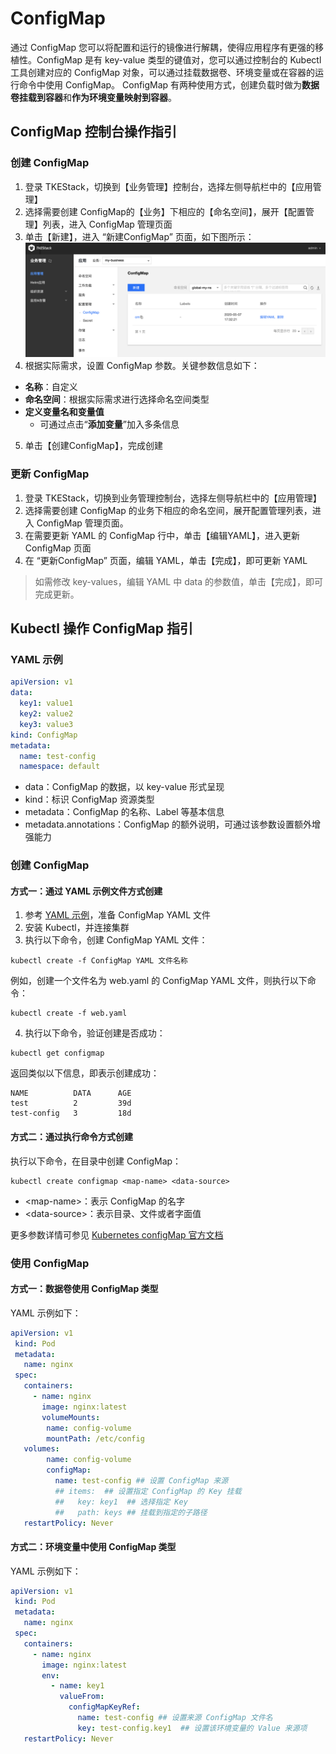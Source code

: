 # ConfigMap

通过 ConfigMap 您可以将配置和运行的镜像进行解耦，使得应用程序有更强的移植性。ConfigMap 是有 key-value 类型的键值对，您可以通过控制台的 Kubectl 工具创建对应的 ConfigMap 对象，可以通过挂载数据卷、环境变量或在容器的运行命令中使用 ConfigMap。
ConfigMap 有两种使用方式，创建负载时做为**数据卷挂载到容器**和**作为环境变量映射到容器**。

## ConfigMap 控制台操作指引

### 创建 ConfigMap
1. 登录 TKEStack，切换到【业务管理】控制台，选择左侧导航栏中的【应用管理】
2. 选择需要创建 ConfigMap的【业务】下相应的【命名空间】，展开【配置管理】列表，进入 ConfigMap 管理页面
5. 单击【新建】，进入 “新建ConfigMap” 页面，如下图所示：
![新建ConfigMap](../../../../../../images/new-config-map.png)
1. 根据实际需求，设置 ConfigMap 参数。关键参数信息如下：
 - **名称**：自定义
 - **命名空间**：根据实际需求进行选择命名空间类型
 - **定义变量名和变量值**
    - 可通过点击“**添加变量**”加入多条信息
5. 单击【创建ConfigMap】，完成创建

### 更新 ConfigMap

1. 登录 TKEStack，切换到业务管理控制台，选择左侧导航栏中的【应用管理】
2. 选择需要创建 ConfigMap 的业务下相应的命名空间，展开配置管理列表，进入 ConfigMap 管理页面。
3. 在需要更新 YAML 的 ConfigMap 行中，单击【编辑YAML】，进入更新 ConfigMap 页面
4. 在 “更新ConfigMap” 页面，编辑 YAML，单击【完成】，即可更新 YAML
 > 如需修改 key-values，编辑 YAML 中 data 的参数值，单击【完成】，即可完成更新。

## Kubectl 操作 ConfigMap 指引

### YAML 示例

```Yaml
apiVersion: v1
data:
  key1: value1
  key2: value2
  key3: value3
kind: ConfigMap
metadata:
  name: test-config
  namespace: default
```
- data：ConfigMap 的数据，以 key-value 形式呈现
- kind：标识 ConfigMap 资源类型
- metadata：ConfigMap 的名称、Label 等基本信息
- metadata.annotations：ConfigMap 的额外说明，可通过该参数设置额外增强能力

### 创建 ConfigMap

#### 方式一：通过 YAML 示例文件方式创建

1. 参考 [YAML 示例](#YAMLSample)，准备 ConfigMap YAML 文件
2. 安装 Kubectl，并连接集群
3. 执行以下命令，创建 ConfigMap YAML 文件：
```shell
kubectl create -f ConfigMap YAML 文件名称
```
例如，创建一个文件名为 web.yaml 的 ConfigMap YAML 文件，则执行以下命令：
```shell
kubectl create -f web.yaml
```
4. 执行以下命令，验证创建是否成功：
```shell
kubectl get configmap
```
返回类似以下信息，即表示创建成功：
```
NAME          DATA      AGE
test          2         39d
test-config   3         18d
```

#### 方式二：通过执行命令方式创建

执行以下命令，在目录中创建 ConfigMap：
```
kubectl create configmap <map-name> <data-source>
```
- &lt;map-name&gt;：表示 ConfigMap 的名字
- &lt;data-source&gt;：表示目录、文件或者字面值

更多参数详情可参见 [Kubernetes configMap 官方文档](https://kubernetes.io/docs/tasks/configure-pod-container/configure-pod-configmap/#create-a-configmap)

### 使用 ConfigMap

#### 方式一：数据卷使用 ConfigMap 类型

YAML 示例如下：
```Yaml
apiVersion: v1
 kind: Pod
 metadata:
   name: nginx
 spec:
   containers:
     - name: nginx
       image: nginx:latest
       volumeMounts:
        name: config-volume
        mountPath: /etc/config
   volumes:
        name: config-volume
        configMap:
          name: test-config ## 设置 ConfigMap 来源
          ## items:  ## 设置指定 ConfigMap 的 Key 挂载
          ##   key: key1  ## 选择指定 Key
          ##   path: keys ## 挂载到指定的子路径
   restartPolicy: Never
```

#### 方式二：环境变量中使用 ConfigMap 类型

YAML 示例如下：
```Yaml
apiVersion: v1
 kind: Pod
 metadata:
   name: nginx
 spec:
   containers:
     - name: nginx
       image: nginx:latest
       env:
         - name: key1
           valueFrom:
             configMapKeyRef:
               name: test-config ## 设置来源 ConfigMap 文件名
               key: test-config.key1  ## 设置该环境变量的 Value 来源项
   restartPolicy: Never
```